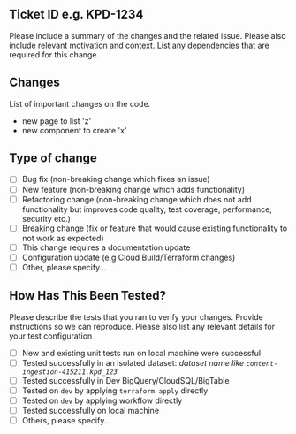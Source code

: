 ## Ticket ID e.g. KPD-1234

Please include a summary of the changes and the related issue. Please also include relevant motivation and context. List any dependencies that are required for this change.

## Changes

List of important changes on the code. 
- new page to list 'z'
- new component to create 'x'

## Type of change

- [ ] Bug fix (non-breaking change which fixes an issue)
- [ ] New feature (non-breaking change which adds functionality)
- [ ] Refactoring change (non-breaking change which does not add functionality but improves code quality, test coverage, performance, security etc.)
- [ ] Breaking change (fix or feature that would cause existing functionality to not work as expected)
- [ ] This change requires a documentation update
- [ ] Configuration update (e.g Cloud Build/Terraform changes)
- [ ] Other, please specify...

## How Has This Been Tested?

Please describe the tests that you ran to verify your changes. Provide instructions so we can reproduce. Please also list any relevant details for your test configuration

- [ ] New and existing unit tests run on local machine were successful
- [ ] Tested successfully in an isolated dataset: _dataset name like `content-ingestion-415211.kpd_123`_
- [ ] Tested successfully in Dev BigQuery/CloudSQL/BigTable
- [ ] Tested on `dev` by applying `terraform apply` directly
- [ ] Tested on `dev` by applying workflow directly
- [ ] Tested successfully on local machine
- [ ] Others, please specify...
